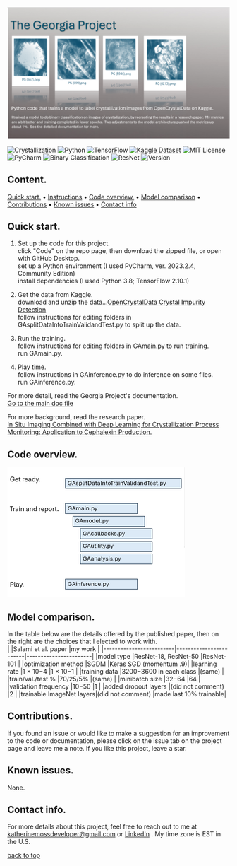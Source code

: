 ![Hero](images/HeroPolaroids.png)  

![Crystallization](https://img.shields.io/badge/domain-Crystallization-white)
![Python](https://img.shields.io/badge/Python-3.8-lightblue)
![TensorFlow](https://img.shields.io/badge/TensorFlow-2.10.1-blue)
[![Kaggle Dataset](https://img.shields.io/badge/Kaggle-Dataset-teal?logo=kaggle&logoColor=white)](https://www.kaggle.com/datasets/opencrystaldata/cephalexin-reactive-crystallization)
![MIT License](https://img.shields.io/badge/License-MIT-green)
![PyCharm](https://img.shields.io/badge/PyCharm-2023.2.4-lightorange)
![Binary Classification](https://img.shields.io/badge/task-Binary_Classification-yellowgreen)
![ResNet](https://img.shields.io/badge/model-ResNet-yellow)
![Version](https://img.shields.io/github/v/release/KatherineMossDeveloper/the-georgia-project)


## Content. 
[Quick start.](#quick-start) • 
[Instructions](#Instructions) • 
[Code overview.](#code-overview) • 
[Model comparison](#model-comparison) • 
[Contributions](#contributions) • 
[Known issues](#known-issues) • 
[Contact info](#contact-info)

## Quick start. 
1. Set up the code for this project.  
   click "Code" on the repo page, then download the zipped file, or open with GitHub Desktop.  
   set up a Python environment (I used PyCharm, ver. 2023.2.4, Community Edition)  
   install dependencies (I used Python 3.8; TensorFlow 2.10.1)  

2. Get the data from Kaggle.  
   download and unzip the data...[OpenCrystalData Crystal Impurity Detection](https://www.kaggle.com/datasets/opencrystaldata/cephalexin-reactive-crystallization?resource=download)  
   follow instructions for editing folders in GAsplitDataIntoTrainValidandTest.py to split up the data.  

3. Run the training.  
   follow instructions for editing folders in GAmain.py to run training.  
   run GAmain.py.  
   
4. Play time.  
   follow instructions in GAinference.py to do inference on some files.  
   run GAinference.py.  

For more detail, read the Georgia Project's documentation.  
[Go to the main doc file](docs/maindoc.md)    

For more background, read the research paper.  
[In Situ Imaging Combined with Deep Learning for Crystallization Process Monitoring: Application to Cephalexin Production.](https://www.sciencedirect.com/science/article/abs/pii/S1083616021010896)   

## Code overview.  
<img src="images/codeoverview.png" alt="code overview" width="402" height="293">  

## Model comparison.  
In the table below are the details offered by the published paper, then on the right are the choices that I elected to work with.   
|                         |Salami et al. paper     |my work                |
|-------------------------|------------------------|-----------------------|
|model type               |ResNet-18, ResNet-50    |ResNet-101             |
|optimization method      |SGDM	                  |Keras SGD (momentum .9)|
|learning rate	      	  |1 × 10−4                |1 × 10−1	            |
|training data            |3200−3600 in each class |(same)                 |
|train/val./test %        |70/25/5%                |(same)                 |
|minibatch size           |32−64                   |64                     |
|validation frequency     |10−50                   |1                      |
|added dropout layers     |(did not comment)       |2                      |
|trainable ImageNet layers|(did not comment)       |made last 10% trainable|

## Contributions.  
If you found an issue or would like to make a suggestion for an improvement to the code or documentation, please click on the issue tab on the project page and leave me a note.  If you like this project, leave a star.  

## Known issues.  
None.  

## Contact info.                                                                     
For more details about this project, feel free to reach out to me at katherinemossdeveloper@gmail.com or [LinkedIn](https://www.linkedin.com/pub/katherine-moss/3/b49/228) .  My time zone is EST in the U.S.

[back to top](#content) 

